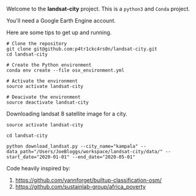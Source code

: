 Welcome to the **landsat-city** project. This is a `python3` and `Conda` project.

You'll need a Google Earth Engine account.

Here are some tips to get up and running.

```
# Clone the repository
git clone git@github.com:p4tr1ckc4rs0n/landsat-city.git
cd landsat-city

# Create the Python environment
conda env create --file osx_environment.yml

# Activate the environment
source activate landsat-city

# Deacivate the environment
source deactivate landsat-city
```

Downloading landsat 8 satellite image for a city.

```
source activate landsat-city

cd landsat-city

python download_landsat.py --city_name="kampala" --data_path="/Users/JoeBloggs/workspace/landsat-city/data/" --start_date="2020-01-01" --end_date="2020-05-01"
```

Code heavily inspired by:
1. https://github.com/yannforget/builtup-classification-osm/
2. https://github.com/sustainlab-group/africa_poverty
